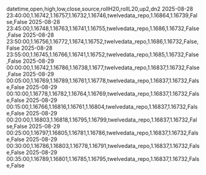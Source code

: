 datetime,open,high,low,close,source,rollH20,rollL20,up2,dn2
2025-08-28 23:40:00,1.16742,1.16757,1.16732,1.16746,twelvedata_repo,1.16864,1.16739,False,False
2025-08-28 23:45:00,1.16748,1.16763,1.16741,1.16755,twelvedata_repo,1.1686,1.16732,False,False
2025-08-28 23:50:00,1.16756,1.16772,1.1674,1.16752,twelvedata_repo,1.1686,1.16732,False,False
2025-08-28 23:55:00,1.16745,1.16766,1.16741,1.16752,twelvedata_repo,1.1685,1.16732,False,False
2025-08-29 00:00:00,1.16742,1.16786,1.16738,1.1677,twelvedata_repo,1.16837,1.16732,False,False
2025-08-29 00:05:00,1.16769,1.16789,1.16761,1.16778,twelvedata_repo,1.16837,1.16732,False,False
2025-08-29 00:10:00,1.16778,1.16782,1.16764,1.16769,twelvedata_repo,1.16837,1.16732,False,False
2025-08-29 00:15:00,1.16766,1.16816,1.16761,1.16804,twelvedata_repo,1.16837,1.16732,False,False
2025-08-29 00:20:00,1.16803,1.16818,1.16795,1.16799,twelvedata_repo,1.16837,1.16732,False,False
2025-08-29 00:25:00,1.16797,1.16805,1.16781,1.16786,twelvedata_repo,1.16837,1.16732,False,False
2025-08-29 00:30:00,1.16786,1.16803,1.16778,1.16791,twelvedata_repo,1.16837,1.16732,False,False
2025-08-29 00:35:00,1.16789,1.16801,1.16785,1.16795,twelvedata_repo,1.16837,1.16732,False,False
